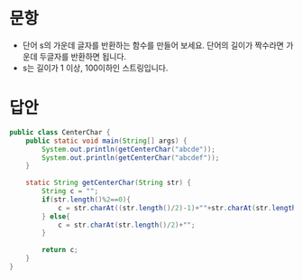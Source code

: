# 문항
- 단어 s의 가운데 글자를 반환하는 함수를 만들어 보세요. 단어의 길이가 짝수라면 가운데 두글자를 반환하면 됩니다.
- s는 길이가 1 이상, 100이하인 스트링입니다.

# 답안
```java
public class CenterChar {
	public static void main(String[] args) {	
		System.out.println(getCenterChar("abcde"));
		System.out.println(getCenterChar("abcdef"));
	}
	
	static String getCenterChar(String str) {
		String c = "";
		if(str.length()%2==0){
			c = str.charAt((str.length()/2)-1)+""+str.charAt(str.length()/2);
		} else{
			c = str.charAt(str.length()/2)+"";
		}
		
		return c;
	}
}
```